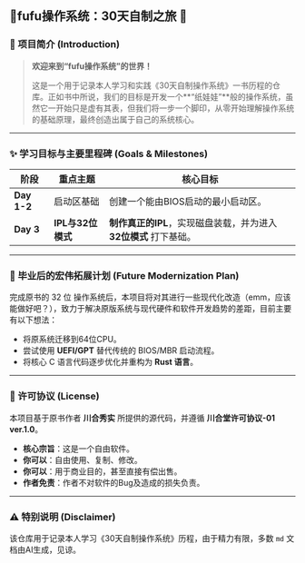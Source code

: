 ## 🎀fufu操作系统：30天自制之旅 🎀



### 💖 项目简介 (Introduction)



> **欢迎来到“fufu操作系统”的世界！**
>
> 这是一个用于记录本人学习和实践《30天自制操作系统》一书历程的仓库。正如书中所说，我们的目标是开发一个**“纸娃娃”**般的操作系统，虽然它一开始只是虚有其表，但我们将一步一个脚印，从零开始理解操作系统的基础原理，最终创造出属于自己的系统核心。



---



### ✨ 学习目标与主要里程碑 (Goals & Milestones)



| **阶段**    | **重点主题**      | **核心目标**                                                 |
| ----------- | ----------------- | ------------------------------------------------------------ |
| **Day 1-2** | 启动区基础        | 创建一个能由BIOS启动的最小启动区。                           |
| **Day 3**   | **IPL与32位模式** | **制作真正的IPL**，实现磁盘装载，并为进入 **32位模式** 打下基础。 |



---



### 🚀 毕业后的宏伟拓展计划 (Future Modernization Plan)



完成原书的 32 位 操作系统后，本项目将对其进行一些现代化改造（emm，应该能做好吧？），致力于解决原版系统与现代硬件和软件开发趋势的差距，目前主要有以下想法：

- 将原系统迁移到64位CPU。
- 尝试使用 **UEFI/GPT** 替代传统的 BIOS/MBR 启动流程。
- 将核心 C 语言代码逐步优化并重构为 **Rust 语言**。



---



### 📝 许可协议 (License)



本项目基于原书作者 **川合秀实** 所提供的源代码，并遵循 **川合堂许可协议-01 ver.1.0**。

- **核心宗旨**：这是一个自由软件。
- **你可以**：自由使用、复制、修改。
- **你可以**：用于商业目的，甚至直接有偿出售。
- **作者免责**：作者不对软件的Bug及造成的损失负责。



---



### ⚠️ 特别说明 (Disclaimer)



该仓库用于记录本人学习《30天自制操作系统》历程，由于精力有限，多数 `md` 文档由AI生成，见谅。

